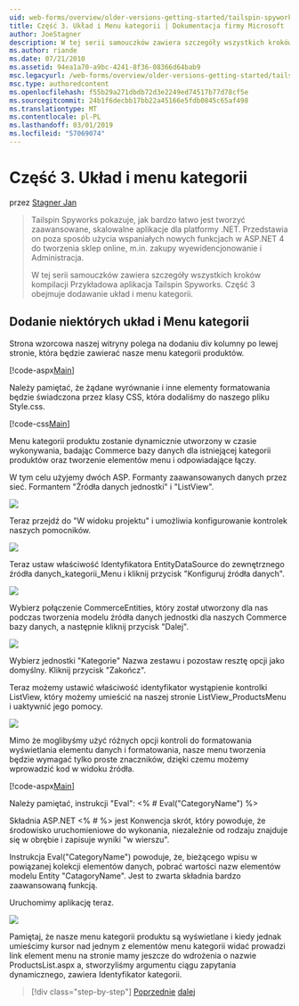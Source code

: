 ```yaml
---
uid: web-forms/overview/older-versions-getting-started/tailspin-spyworks/tailspin-spyworks-part-3
title: Część 3. Układ i Menu kategorii | Dokumentacja firmy Microsoft
author: JoeStagner
description: W tej serii samouczków zawiera szczegóły wszystkich kroków kompilacji Przykładowa aplikacja Tailspin Spyworks. Część 3 obejmuje dodawanie układ i menu kategorii.
ms.author: riande
ms.date: 07/21/2010
ms.assetid: 94ea1a70-a9bc-4241-8f36-08366d64bab9
msc.legacyurl: /web-forms/overview/older-versions-getting-started/tailspin-spyworks/tailspin-spyworks-part-3
msc.type: authoredcontent
ms.openlocfilehash: f55b29a271dbdb72d3e2249ed74517b77d78cf5e
ms.sourcegitcommit: 24b1f6decbb17bb22a45166e5fdb0845c65af498
ms.translationtype: MT
ms.contentlocale: pl-PL
ms.lasthandoff: 03/01/2019
ms.locfileid: "57069074"
---
```

<a name="part-3-layout-and-category-menu"></a>Część 3. Układ i menu kategorii
====================
przez [Stagner Jan](https://github.com/JoeStagner)

> Tailspin Spyworks pokazuje, jak bardzo łatwo jest tworzyć zaawansowane, skalowalne aplikacje dla platformy .NET. Przedstawia on poza sposób użycia wspaniałych nowych funkcjach w ASP.NET 4 do tworzenia sklep online, m.in. zakupy wyewidencjonowanie i Administracja.
> 
> W tej serii samouczków zawiera szczegóły wszystkich kroków kompilacji Przykładowa aplikacja Tailspin Spyworks. Część 3 obejmuje dodawanie układ i menu kategorii.


## <a id="_Toc260221669"></a>  Dodanie niektórych układ i Menu kategorii

Strona wzorcowa naszej witryny polega na dodaniu div kolumny po lewej stronie, która będzie zawierać nasze menu kategorii produktów.

[!code-aspx[Main](tailspin-spyworks-part-3/samples/sample1.aspx)]

Należy pamiętać, że żądane wyrównanie i inne elementy formatowania będzie świadczona przez klasy CSS, która dodaliśmy do naszego pliku Style.css.

[!code-css[Main](tailspin-spyworks-part-3/samples/sample2.css)]

Menu kategorii produktu zostanie dynamicznie utworzony w czasie wykonywania, badając Commerce bazy danych dla istniejącej kategorii produktów oraz tworzenie elementów menu i odpowiadające łączy.

W tym celu użyjemy dwóch ASP. Formanty zaawansowanych danych przez sieć. Formantem "Źródła danych jednostki" i "ListView".

![](tailspin-spyworks-part-3/_static/image1.jpg)

Teraz przejdź do "W widoku projektu" i umożliwia konfigurowanie kontrolek naszych pomocników.

![](tailspin-spyworks-part-3/_static/image2.jpg)

Teraz ustaw właściwość Identyfikatora EntityDataSource do zewnętrznego źródła danych\_kategorii\_Menu i kliknij przycisk "Konfiguruj źródła danych".

![](tailspin-spyworks-part-3/_static/image3.jpg)

Wybierz połączenie CommerceEntities, który został utworzony dla nas podczas tworzenia modelu źródła danych jednostki dla naszych Commerce bazy danych, a następnie kliknij przycisk "Dalej".

![](tailspin-spyworks-part-3/_static/image4.jpg)

Wybierz jednostki "Kategorie" Nazwa zestawu i pozostaw resztę opcji jako domyślny. Kliknij przycisk "Zakończ".

Teraz możemy ustawić właściwość identyfikator wystąpienie kontrolki ListView, który możemy umieścić na naszej stronie ListView\_ProductsMenu i uaktywnić jego pomocy.

![](tailspin-spyworks-part-3/_static/image5.jpg)

Mimo że moglibyśmy użyć różnych opcji kontroli do formatowania wyświetlania elementu danych i formatowania, nasze menu tworzenia będzie wymagać tylko proste znaczników, dzięki czemu możemy wprowadzić kod w widoku źródła.

[!code-aspx[Main](tailspin-spyworks-part-3/samples/sample3.aspx)]

Należy pamiętać, instrukcji "Eval": &lt;% # Eval("CategoryName") %&gt;

Składnia ASP.NET &lt;% # %&gt; jest Konwencja skrót, który powoduje, że środowisko uruchomieniowe do wykonania, niezależnie od rodzaju znajduje się w obrębie i zapisuje wyniki "w wierszu".

Instrukcja Eval("CategoryName") powoduje, że, bieżącego wpisu w powiązanej kolekcji elementów danych, pobrać wartości nazw elementów modelu Entity "CatagoryName". Jest to zwarta składnia bardzo zaawansowaną funkcją.

Uruchomimy aplikację teraz.

![](tailspin-spyworks-part-3/_static/image6.jpg)

Pamiętaj, że nasze menu kategorii produktu są wyświetlane i kiedy jednak umieścimy kursor nad jednym z elementów menu kategorii widać prowadzi link element menu na stronie mamy jeszcze do wdrożenia o nazwie ProductsList.aspx a, stworzyliśmy argumentu ciągu zapytania dynamicznego, zawiera  Identyfikator kategorii.

> [!div class="step-by-step"]
> [Poprzednie](tailspin-spyworks-part-2.md)
> [dalej](tailspin-spyworks-part-4.md)
